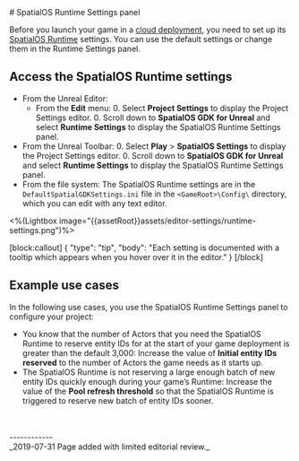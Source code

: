 <toc>
# SpatialOS Runtime Settings panel

Before you launch your game in a [cloud deployment]({{urlRoot}}/content/glossary#deployment), you need to set up its [SpatialOS Runtime]({{urlRoot}}/content/glossary##spatialos-runtime) settings. You can use the default settings or change them in the Runtime Settings panel.

## Access the SpatialOS Runtime settings

* From the Unreal Editor:
    * From the **Edit** menu:
        0. Select **Project Settings** to display the Project Settings editor.
        0.  Scroll down to **SpatialOS GDK for Unreal** and select **Runtime Settings** to display the SpatialOS Runtime Settings panel.
* From the Unreal Toolbar:
	0. Select **Play** > **SpatialOS Settings** to display the Project Settings editor. 
	0. Scroll down to **SpatialOS GDK for Unreal** and select **Runtime Settings** to display the SpatialOS Runtime Settings panel.
* From the file system: The SpatialOS Runtime settings are in the `DefaultSpatialGDKSettings.ini` file in the `<GameRoot>\Config\` directory, which you can edit with any text editor.<br/>

<%(Lightbox image="{{assetRoot}}assets/editor-settings/runtime-settings.png")%> 

[block:callout]
{
  "type": "tip",
  "body": "Each setting is documented with a tooltip which appears when you hover over it in the editor."
}
[/block]

## Example use cases

In the following use cases, you use the SpatialOS Runtime Settings panel to configure your project:

* You know that the number of Actors that you need the SpatialOS Runtime to reserve entity IDs for at the start of your game deployment is greater than the default 3,000: Increase the value of **Initial entity IDs reserved** to the number of Actors the game needs as it starts up.
* The SpatialOS Runtime is not reserving a large enough batch of new entity IDs quickly enough during your game’s Runtime: Increase the value of the **Pool refresh threshold** so that the SpatialOS Runtime is triggered to reserve new batch of entity IDs sooner.

<br/>
<br/>------------<br/>
_2019-07-31 Page added with limited editorial review._
<!-- Ticket: https://improbableio.atlassian.net/browse/DOC-1227 -->
